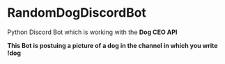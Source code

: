 # RandomDogDiscordBot

Python Discord Bot which is working with the <b><a src="https://dog.ceo/dog-api/https://dog.ceo/dog-api/">Dog CEO API</a>

This Bot is postuing a picture of a dog in the channel in which you write <b>!dog</b>
